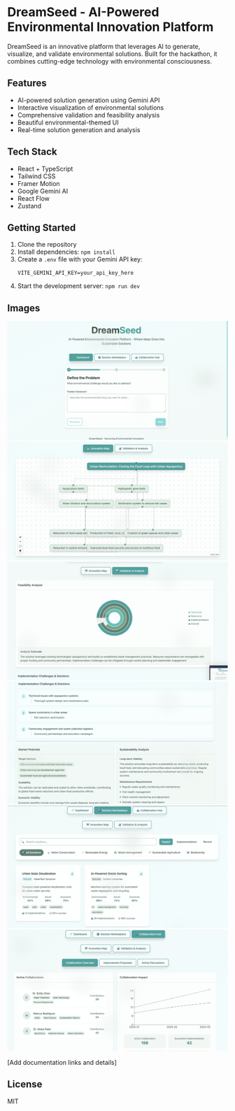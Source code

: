 # DreamSeed - AI-Powered Environmental Innovation Platform

DreamSeed is an innovative platform that leverages AI to generate, visualize, and validate environmental solutions. Built for the hackathon, it combines cutting-edge technology with environmental consciousness.

## Features

- AI-powered solution generation using Gemini API
- Interactive visualization of environmental solutions
- Comprehensive validation and feasibility analysis
- Beautiful environmental-themed UI
- Real-time solution generation and analysis

## Tech Stack

- React + TypeScript
- Tailwind CSS
- Framer Motion
- Google Gemini AI
- React Flow
- Zustand

## Getting Started

1. Clone the repository
2. Install dependencies: `npm install`
3. Create a `.env` file with your Gemini API key:
   ```
   VITE_GEMINI_API_KEY=your_api_key_here
   ```
4. Start the development server: `npm run dev`

## Images
![Image 1](images/1.jpg)
![Image 2](images/2.jpg)
![Image 3](images/3.jpg)
![Image 4](images/4.jpg)
![Image 5](images/5.jpg)
![Image 6](images/6.jpg)

[Add documentation links and details]

## License

MIT
